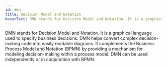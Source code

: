 ```yaml
---
id: dmn
title: Decision Model and Notation
hoverText: DMN stands for Decision Model and Notation. It is a graphical language used to specify business decisions. DMN helps convert complex decision-making code into easily readable diagrams.
---
```


DMN stands for Decision Model and Notation. It is a graphical language used to specify business decisions. DMN helps convert complex decision-making code into easily readable diagrams. It complements the Business Process Model and Notation (BPMN) by providing a mechanism for modeling decision-making within a process model. DMN can be used independently or in conjunction with BPMN.